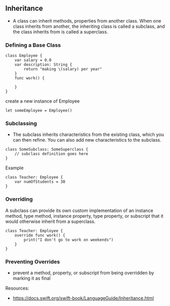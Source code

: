 ## Inheritance

- A class can inherit methods, properties from another class. When one class inherits from another, the inheriting class is called a subclass, and the class inherits from is called a superclass. 

### Defining a Base Class

```
class Employee {
    var salary = 0.0
    var description: String {
        return "making \(salary) per year"
    }
    func work() {

    }
}
```

create a new instance of Employee
```
let someEmployee = Employee()
```

### Subclassing
- The subclass inherits characteristics from the existing class, which you can then refine. You can also add new characteristics to the subclass.

```
class SomeSubclass: SomeSuperclass {
    // subclass definition goes here
}
```
Example
```
class Teacher: Employee {
    var numOfStudents = 30
}
```

### Overriding

A subclass can provide its own custom implementation of an instance method, type method, instance property, type property, or subscript that it would otherwise inherit from a superclass. 

```
class Teacher: Employee {
    override func work() {
        print("I don't go to work on weekends")
    }
}
```

### Preventing Overrides
- prevent a method, property, or subscript from being overridden by marking it as final

Resources:
- https://docs.swift.org/swift-book/LanguageGuide/Inheritance.html
